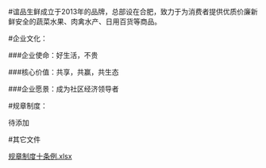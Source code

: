 #谊品生鲜成立于2013年的品牌，总部设在合肥，致力于为消费者提供优质价廉新鲜安全的蔬菜水果、肉禽水产、日用百货等商品。


#企业文化：

###企业使命：好生活，不贵

###核心价值：共享，共赢，共生态

###企业愿景：成为社区经济领导者

#规章制度：

待添加

#其它文件

[规章制度十条例.xlsx](./十条例.xlsx)

